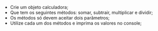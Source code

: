 * Crie um objeto calculadora;
* Que tem os seguintes métodos: somar, subtrair, multiplicar e dividir;
* Os métodos só devem aceitar dois parâmetros;
* Utilize cada um dos métodos e imprima os valores no console;